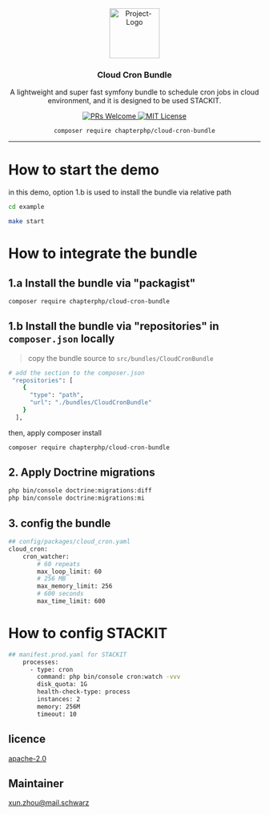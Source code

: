 <div align="center">
  <img src="https://dev.azure.com/schwarzit/a93859d1-1284-447d-9b34-67bc9cd2f7e4/_apis/git/repositories/3a9cd60d-5dda-4af1-9e59-a1f9385e2e3c/items?path=/docs/cron.png&versionDescriptor%5BversionOptions%5D=0&versionDescriptor%5BversionType%5D=0&versionDescriptor%5Bversion%5D=main&resolveLfs=true&%24format=octetStream&api-version=5.0" width=100 alt="Project-Logo"/>
  <h3>Cloud Cron Bundle</h3>
  <p>A lightweight and super fast symfony bundle to schedule cron jobs in cloud environment, and it is designed to 
be used STACKIT.</p>

  <p>
    <a href="#">
      <img src="https://img.shields.io/badge/PRs-Welcome-brightgreen.svg?style=flat-square" alt="PRs Welcome">
    </a>
    <a href="#">
      <img src="https://img.shields.io/badge/License-MIT-brightgreen.svg?style=flat-square" alt="MIT License">
    </a>
  </p>

  `composer require chapterphp/cloud-cron-bundle`
</div>

---

# How to start the demo
in this demo, option 1.b is used to install the bundle via relative path
```bash
cd example

make start
```

# How to integrate the bundle
## 1.a Install the bundle via "packagist"
```bash
composer require chapterphp/cloud-cron-bundle
```

## 1.b Install the bundle via "repositories" in `composer.json` locally
> copy the bundle source to `src/bundles/CloudCronBundle`

```bash
# add the section to the composer.json
 "repositories": [
    {
      "type": "path",
      "url": "./bundles/CloudCronBundle"
    }
  ],

```

then, apply composer install
```bash
composer require chapterphp/cloud-cron-bundle
```

## 2. Apply Doctrine migrations
```bash
php bin/console doctrine:migrations:diff
php bin/console doctrine:migrations:mi
```

## 3. config the bundle
```bash
## config/packages/cloud_cron.yaml
cloud_cron:
    cron_watcher:
        # 60 repeats
        max_loop_limit: 60
        # 256 MB
        max_memory_limit: 256
        # 600 seconds
        max_time_limit: 600
```

# How to config STACKIT
```bash
## manifest.prod.yaml for STACKIT
    processes:
      - type: cron
        command: php bin/console cron:watch -vvv
        disk_quota: 1G
        health-check-type: process
        instances: 2
        memory: 256M
        timeout: 10
```

## licence

[apache-2.0](https://choosealicense.com/licenses/apache-2.0/)

## Maintainer
xun.zhou@mail.schwarz
